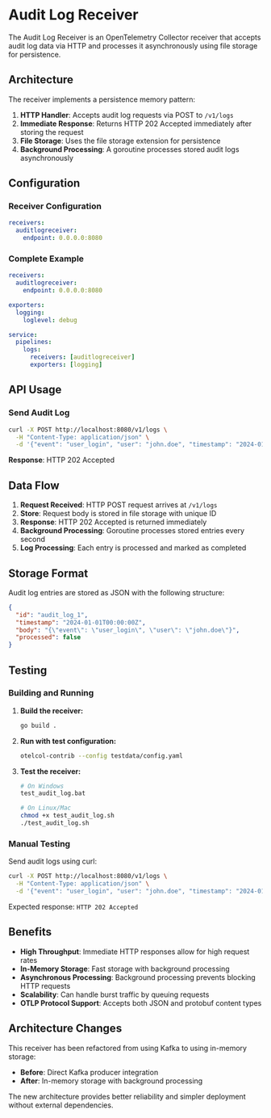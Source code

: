 # Audit Log Receiver

The Audit Log Receiver is an OpenTelemetry Collector receiver that accepts audit log data via HTTP and processes it asynchronously using file storage for persistence.

## Architecture

The receiver implements a persistence memory pattern:

1. **HTTP Handler**: Accepts audit log requests via POST to `/v1/logs`
2. **Immediate Response**: Returns HTTP 202 Accepted immediately after storing the request
3. **File Storage**: Uses the file storage extension for persistence
4. **Background Processing**: A goroutine processes stored audit logs asynchronously

## Configuration

### Receiver Configuration

```yaml
receivers:
  auditlogreceiver:
    endpoint: 0.0.0.0:8080
```

### Complete Example

```yaml
receivers:
  auditlogreceiver:
    endpoint: 0.0.0.0:8080

exporters:
  logging:
    loglevel: debug

service:
  pipelines:
    logs:
      receivers: [auditlogreceiver]
      exporters: [logging]
```

## API Usage

### Send Audit Log

```bash
curl -X POST http://localhost:8080/v1/logs \
  -H "Content-Type: application/json" \
  -d '{"event": "user_login", "user": "john.doe", "timestamp": "2024-01-01T00:00:00Z"}'
```

**Response**: HTTP 202 Accepted

## Data Flow

1. **Request Received**: HTTP POST request arrives at `/v1/logs`
2. **Store**: Request body is stored in file storage with unique ID
3. **Response**: HTTP 202 Accepted is returned immediately
4. **Background Processing**: Goroutine processes stored entries every second
5. **Log Processing**: Each entry is processed and marked as completed

## Storage Format

Audit log entries are stored as JSON with the following structure:

```json
{
  "id": "audit_log_1",
  "timestamp": "2024-01-01T00:00:00Z",
  "body": "{\"event\": \"user_login\", \"user\": \"john.doe\"}",
  "processed": false
}
```

## Testing

### Building and Running

1. **Build the receiver:**
   ```bash
   go build .
   ```

2. **Run with test configuration:**
   ```bash
   otelcol-contrib --config testdata/config.yaml
   ```

3. **Test the receiver:**
   ```bash
   # On Windows
   test_audit_log.bat
   
   # On Linux/Mac
   chmod +x test_audit_log.sh
   ./test_audit_log.sh
   ```

### Manual Testing

Send audit logs using curl:

```bash
curl -X POST http://localhost:8080/v1/logs \
  -H "Content-Type: application/json" \
  -d '{"event": "user_login", "user": "john.doe", "timestamp": "2024-01-01T00:00:00Z"}'
```

Expected response: `HTTP 202 Accepted`

## Benefits

- **High Throughput**: Immediate HTTP responses allow for high request rates
- **In-Memory Storage**: Fast storage with background processing
- **Asynchronous Processing**: Background processing prevents blocking HTTP requests
- **Scalability**: Can handle burst traffic by queuing requests
- **OTLP Protocol Support**: Accepts both JSON and protobuf content types

## Architecture Changes

This receiver has been refactored from using Kafka to using in-memory storage:

- **Before**: Direct Kafka producer integration
- **After**: In-memory storage with background processing

The new architecture provides better reliability and simpler deployment without external dependencies.

